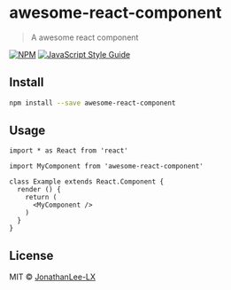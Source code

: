 # awesome-react-component

> A awesome  react component

[![NPM](https://img.shields.io/npm/v/awesome-react-component.svg)](https://www.npmjs.com/package/awesome-react-component) [![JavaScript Style Guide](https://img.shields.io/badge/code_style-standard-brightgreen.svg)](https://standardjs.com)

## Install

```bash
npm install --save awesome-react-component
```

## Usage

```tsx
import * as React from 'react'

import MyComponent from 'awesome-react-component'

class Example extends React.Component {
  render () {
    return (
      <MyComponent />
    )
  }
}
```

## License

MIT © [JonathanLee-LX](https://github.com/JonathanLee-LX)
